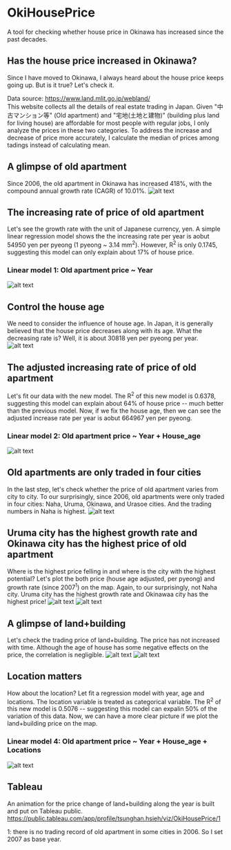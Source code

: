 # OkiHousePrice
A tool for checking whether house price in Okinawa has increased since the past decades.

## Has the house price increased in Okinawa?
Since I have moved to Okinawa, I always heard about the house price keeps going up. But is it true? Let's check it.

Data source: https://www.land.mlit.go.jp/webland/  
This website collects all the details of real estate trading in Japan. Given "中古マンション等" (Old apartment) and "宅地(土地と建物)" (building plus land for living house) are affordable for most people with regular jobs, I only analyze the prices in these two categories. To address the increase and decrease of price more accurately, I calculate the median of prices among tadings instead of calculating mean. 

## A glimpse of old apartment
Since 2006, the old apartment in Okinawa has increased 418%, with the compound annual growth rate (CAGR) of 10.01%. 
![alt text](https://github.com/pocession/OkiHousePrice/blob/master/Result/Growth_year.png?raw=true)

## The increasing rate of price of old apartment
Let's see the growth rate with the unit of Japanese currency, yen. A simple linear regression model shows the the increasing rate per year is aobut 54950 yen per pyeong (1 pyeong ~ 3.14 mm<sup>2</sup>). However, R<sup>2</sup> is only 0.1745, suggesting this model can only explain about 17% of house price.
### Linear model 1: Old apartment price ~ Year
![alt text](https://github.com/pocession/OkiHousePrice/blob/master/Result/Unit_year.png?raw=true)
## Control the house age
We need to consider the influence of house age. In Japan, it is generally believed that the house price decreases along with its age. What the decreasing rate is? Well, it is about 30818 yen per pyeong per year.
![alt text](https://github.com/pocession/OkiHousePrice/blob/master/Result/Unit_age.png?raw=true)

## The adjusted increasing rate of price of old apartment
Let's fit our data with the new model. The R<sup>2</sup> of this new model is 0.6378, suggesting this model can explain about 64% of house price -- much better than the previous model. Now, if we fix the house age, then we can see the adjusted increase rate per year is aobut 664967 yen per pyeong. 
### Linear model 2: Old apartment price ~ Year + House_age
![alt text](https://github.com/pocession/OkiHousePrice/blob/master/Result/Unit_year_corrected.png?raw=true)

## Old apartments are only traded in four cities
In the last step, let's check whether the price of old apartment varies from city to city. To our  surprisingly, since 2006, old apartments were only traded in four cities: Naha, Uruma, Okinawa, and Urasoe cities. And the trading numbers in Naha is highest. 
![alt text](https://github.com/pocession/OkiHousePrice/blob/master/Result/Tradednumeber_location.png?raw=true)

## Uruma city has the highest growth rate and Okinawa city has the highest price of old apartment
Where is the highest price felling in and where is the city with the highest potential? Let's plot the both price (house age adjusted, per pyeong) and growth rate (since 2007<sup>1</sup>) on the map. Again, to our  surprisingly, not Naha city. Uruma city has the highest growth rate and Okinawaa city has the highest price!
![alt text](https://github.com/pocession/OkiHousePrice/blob/master/Result/Traded2020_location.png?raw=true)
![alt text](https://github.com/pocession/OkiHousePrice/blob/master/Result/Traded2020_growthrate.png?raw=true)

## A glimpse of land+building
Let's check the trading price of land+building. The price has not increased with time. Although the age of house has some negative effects on the price, the correlation is negligible.
![alt text](https://github.com/pocession/OkiHousePrice/blob/master/Result/LandBuilding_Unit_year.png?raw=true)
![alt text](https://github.com/pocession/OkiHousePrice/blob/master/Result/LandBuilding_Unit_age.png?raw=true)

## Location matters
How about the location? Let fit a regression model with year, age and locations. The location variable is treated as categorical variable. The R<sup>2</sup> of this new model is 0.5076 -- suggesting this model can expalin 50% of the variation of this data. Now, we can have a more clear picture if we plot the land+building price on the map. 
### Linear model 4: Old apartment price ~ Year + House_age + Locations
![alt text](https://github.com/pocession/OkiHousePrice/blob/master/Result/City_Unit_Price.png?raw=true)  

## Tableau
An animation for the price change of land+building along the year is built and put on Tableau public.  
https://public.tableau.com/app/profile/tsunghan.hsieh/viz/OkiHousePrice/1 

1: there is no trading record of old apartment in some cities in 2006. So I set 2007 as base year.

